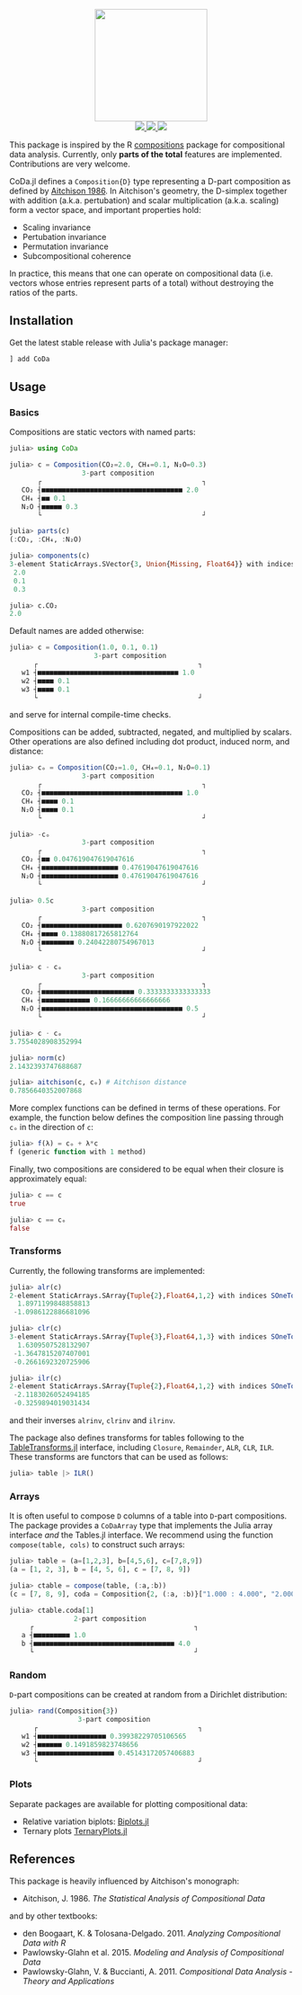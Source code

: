 <p align="center">
  <img src="docs/CoDa.png" height="200"><br>
  <a href="https://github.com/JuliaEarth/CoDa.jl/actions">
    <img src="https://img.shields.io/github/workflow/status/JuliaEarth/CoDa.jl/CI?style=flat-square">
  </a>
  <a href="https://codecov.io/gh/JuliaEarth/CoDa.jl">
    <img src="https://img.shields.io/codecov/c/github/JuliaEarth/CoDa.jl?style=flat-square">
  </a>
  <a href="LICENSE">
    <img src="https://img.shields.io/badge/license-MIT-blue.svg?style=flat-square">
  </a>
</p>

This package is inspired by the R [compositions](https://cran.r-project.org/web/packages/compositions/index.html)
package for compositional data analysis. Currently, only **parts of the total** features
are implemented. Contributions are very welcome.

CoDa.jl defines a `Composition{D}` type representing a D-part composition as defined by
[Aitchison 1986](https://www.jstor.org/stable/pdf/2345821.pdf). In Aitchison's geometry,
the D-simplex together with addition (a.k.a. pertubation) and scalar multiplication
(a.k.a. scaling) form a vector space, and important properties hold:

- Scaling invariance
- Pertubation invariance
- Permutation invariance
- Subcompositional coherence

In practice, this means that one can operate on compositional data (i.e.  vectors whose
entries represent parts of a total) without destroying the ratios of the parts.

## Installation

Get the latest stable release with Julia's package manager:

```julia
] add CoDa
```

## Usage

### Basics

Compositions are static vectors with named parts:

```julia
julia> using CoDa

julia> c = Composition(CO₂=2.0, CH₄=0.1, N₂O=0.3)
                  3-part composition
       ┌                                        ┐ 
   CO₂ ┤■■■■■■■■■■■■■■■■■■■■■■■■■■■■■■■■■■■ 2.0   
   CH₄ ┤■■ 0.1                                    
   N₂O ┤■■■■■ 0.3                                 
       └                                        ┘ 

julia> parts(c)
(:CO₂, :CH₄, :N₂O)

julia> components(c)
3-element StaticArrays.SVector{3, Union{Missing, Float64}} with indices SOneTo(3):
 2.0
 0.1
 0.3

julia> c.CO₂
2.0
```

Default names are added otherwise:

```julia
julia> c = Composition(1.0, 0.1, 0.1)
                     3-part composition
      ┌                                        ┐ 
   w1 ┤■■■■■■■■■■■■■■■■■■■■■■■■■■■■■■■■■■■ 1.0   
   w2 ┤■■■■ 0.1                                  
   w3 ┤■■■■ 0.1                                  
      └                                        ┘ 
```

and serve for internal compile-time checks.

Compositions can be added, subtracted, negated, and multiplied by
scalars. Other operations are also defined including dot product,
induced norm, and distance:

```julia
julia> cₒ = Composition(CO₂=1.0, CH₄=0.1, N₂O=0.1)
                  3-part composition
       ┌                                        ┐ 
   CO₂ ┤■■■■■■■■■■■■■■■■■■■■■■■■■■■■■■■■■■■ 1.0   
   CH₄ ┤■■■■ 0.1                                  
   N₂O ┤■■■■ 0.1                                  
       └                                        ┘ 

julia> -cₒ
                  3-part composition
       ┌                                        ┐ 
   CO₂ ┤■■ 0.047619047619047616                   
   CH₄ ┤■■■■■■■■■■■■■■■■■■■ 0.47619047619047616   
   N₂O ┤■■■■■■■■■■■■■■■■■■■ 0.47619047619047616   
       └                                        ┘ 

julia> 0.5c
                  3-part composition
       ┌                                        ┐ 
   CO₂ ┤■■■■■■■■■■■■■■■■■■■■ 0.6207690197922022   
   CH₄ ┤■■■■ 0.13880817265812764                  
   N₂O ┤■■■■■■■■ 0.24042280754967013              
       └                                        ┘ 

julia> c - cₒ
                  3-part composition
       ┌                                        ┐ 
   CO₂ ┤■■■■■■■■■■■■■■■■■■■■■■■ 0.3333333333333333  
   CH₄ ┤■■■■■■■■■■■■ 0.16666666666666666          
   N₂O ┤■■■■■■■■■■■■■■■■■■■■■■■■■■■■■■■■■■■ 0.5   
       └                                        ┘ 

julia> c ⋅ cₒ
3.7554028908352994

julia> norm(c)
2.1432393747688687

julia> aitchison(c, cₒ) # Aitchison distance
0.7856640352007868
```

More complex functions can be defined in terms of these
operations. For example, the function below defines the
composition line passing through `cₒ` in the direction of `c`:

```julia
julia> f(λ) = cₒ + λ*c
f (generic function with 1 method)
```

Finally, two compositions are considered to be equal when
their closure is approximately equal:

```julia
julia> c == c
true

julia> c == cₒ
false
```

### Transforms

Currently, the following transforms are implemented:

```julia
julia> alr(c)
2-element StaticArrays.SArray{Tuple{2},Float64,1,2} with indices SOneTo(2):
  1.8971199848858813
 -1.0986122886681096

julia> clr(c)
3-element StaticArrays.SArray{Tuple{3},Float64,1,3} with indices SOneTo(3):
  1.6309507528132907
 -1.3647815207407001
 -0.2661692320725906

julia> ilr(c)
2-element StaticArrays.SArray{Tuple{2},Float64,1,2} with indices SOneTo(2):
 -2.1183026052494185
 -0.3259894019031434
```

and their inverses `alrinv`, `clrinv` and `ilrinv`.

The package also defines transforms for tables following to the
[TableTransforms.jl](https://github.com/JuliaML/TableTransforms.jl) interface, including `Closure`, `Remainder`, `ALR`, `CLR`, `ILR`.
These transforms are functors that can be used as follows:

```julia
julia> table |> ILR()
```

### Arrays

It is often useful to compose `D` columns of a table into `D`-part compositions. The
package provides a `CoDaArray` type that implements the Julia array interface *and* the
Tables.jl interface. We recommend using the function `compose(table, cols)` to construct
such arrays:

```julia
julia> table = (a=[1,2,3], b=[4,5,6], c=[7,8,9])
(a = [1, 2, 3], b = [4, 5, 6], c = [7, 8, 9])

julia> ctable = compose(table, (:a,:b))
(c = [7, 8, 9], coda = Composition{2, (:a, :b)}["1.000 : 4.000", "2.000 : 5.000", "3.000 : 6.000"])

julia> ctable.coda[1]
                2-part composition
     ┌                                        ┐ 
   a ┤■■■■■■■■■ 1.0                             
   b ┤■■■■■■■■■■■■■■■■■■■■■■■■■■■■■■■■■■■ 4.0   
     └                                        ┘ 
```

### Random

`D`-part compositions can be created at random from a Dirichlet distribution:

```julia
julia> rand(Composition{3})
                 3-part composition
      ┌                                        ┐ 
   w1 ┤■■■■■■■■■■■■■■■■■ 0.39938229705106565     
   w2 ┤■■■■■■ 0.1491859823748656                 
   w3 ┤■■■■■■■■■■■■■■■■■■■ 0.45143172057406883   
      └                                        ┘
```

### Plots

Separate packages are available for plotting compositional data:

- Relative variation biplots: [Biplots.jl](https://github.com/juliohm/Biplots.jl)
- Ternary plots [TernaryPlots.jl](https://github.com/jacobusmmsmit/TernaryPlots.jl)

## References

This package is heavily influenced by Aitchison's monograph:

- Aitchison, J. 1986. *The Statistical Analysis of Compositional Data*

and by other textbooks:

- den Boogaart, K. & Tolosana-Delgado. 2011. *Analyzing Compositional Data with R*
- Pawlowsky-Glahn et al. 2015. *Modeling and Analysis of Compositional Data*
- Pawlowsky-Glahn, V. & Buccianti, A. 2011. *Compositional Data Analysis - Theory and Applications*
